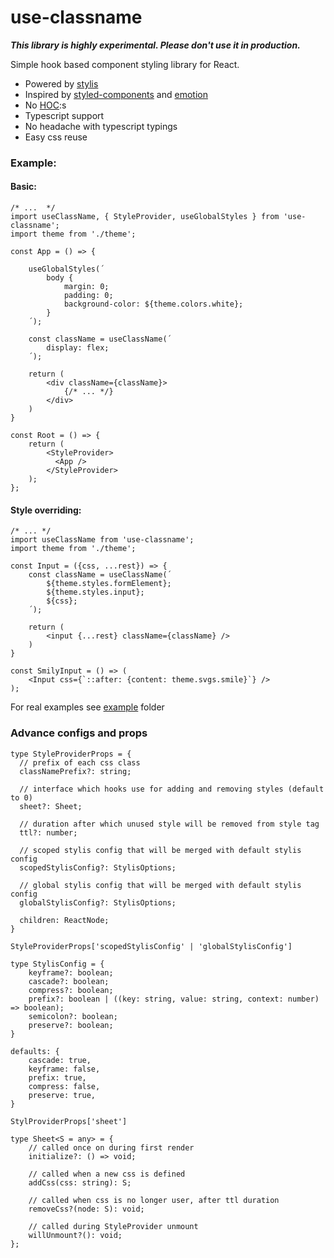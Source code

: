# use-classname

***This library is highly experimental. Please don't use it in production.***

Simple hook based component styling library for React. 

+ Powered by [stylis](https://www.npmjs.com/package/stylis) 
+ Inspired by [styled-components](https://www.npmjs.com/package/styled-components) and [emotion](https://www.npmjs.com/package/emotion)
+ No [HOC](https://reactjs.org/docs/higher-order-components.html):s
+ Typescript support 
+ No headache with typescript typings
+ Easy css reuse

### Example:
#### Basic:
```
/* ...  */
import useClassName, { StyleProvider, useGlobalStyles } from 'use-classname';
import theme from './theme';

const App = () => {
    
    useGlobalStyles(´
        body {
            margin: 0;
            padding: 0;
            background-color: ${theme.colors.white};
        }
    ´);
    
    const className = useClassName(´
        display: flex;
    ´);
    
    return (
        <div className={className}>
            {/* ... */}
        </div>
    )
}

const Root = () => {
    return (
        <StyleProvider>
          <App />
        </StyleProvider>
    );
};
```

#### Style overriding:
```
/* ... */
import useClassName from 'use-classname';
import theme from './theme';

const Input = ({css, ...rest}) => {
    const className = useClassName(´
        ${theme.styles.formElement};
        ${theme.styles.input};
        ${css};
    ´);
    
    return (
        <input {...rest} className={className} />
    )
}

const SmilyInput = () => (
    <Input css={`::after: {content: theme.svgs.smile}`} />
);
```
For real examples see [example](https://github.com/jEnbuska/use-classname/tree/master/example) folder

### Advance configs and props

```
type StyleProviderProps = {
  // prefix of each css class
  classNamePrefix?: string; 
  
  // interface which hooks use for adding and removing styles (default to 0)
  sheet?: Sheet; 
  
  // duration after which unused style will be removed from style tag
  ttl?: number; 
  
  // scoped stylis config that will be merged with default stylis config
  scopedStylisConfig?: StylisOptions; 
  
  // global stylis config that will be merged with default stylis config
  globalStylisConfig?: StylisOptions; 
  
  children: ReactNode;
}
```

```
StyleProviderProps['scopedStylisConfig' | 'globalStylisConfig']

type StylisConfig = {
    keyframe?: boolean;
    cascade?: boolean;
    compress?: boolean;
    prefix?: boolean | ((key: string, value: string, context: number) => boolean);
    semicolon?: boolean;
    preserve?: boolean;
}

defaults: {
    cascade: true,
    keyframe: false,
    prefix: true,
    compress: false,
    preserve: true,
}
```

```
StylProviderProps['sheet']

type Sheet<S = any> = {
    // called once on during first render
    initialize?: () => void;
    
    // called when a new css is defined
    addCss(css: string): S; 
    
    // called when css is no longer user, after ttl duration
    removeCss?(node: S): void; 
    
    // called during StyleProvider unmount
    willUnmount?(): void; 
};
```
